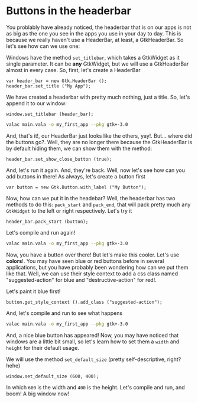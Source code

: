 # Buttons in the headerbar

You problably have already noticed, the headerbar that is on our apps is not as big as the one you see in the apps you use in your day to day. This is because we really haven't use a HeaderBar, at least, a GtkHeaderBar. So let's see how can we use one:

Windows have the method `set_titlebar`, which takes a GtkWidget as it single parameter. It can be **any** GtkWidget, but we will use a GtkHeaderBar almost in every case. So, first, let's create a HeaderBar

```vala
var header_bar = new Gtk.HeaderBar ();
header_bar.set_title ("My App");
```

We have created a headerbar with pretty much nothing, just a title. So, let's append it to our window:

```vala
window.set_titlebar (header_bar);
```

```sh
valac main.vala -o my_first_app --pkg gtk+-3.0
```

And, that's it!, our HeaderBar just looks like the others, yay!. But... where did the buttons go?. Well, they are no longer there because the GtkHeaderBar is by default hiding them, we can show them with the method:

```vala
header_bar.set_show_close_button (true);
```

And, let's run it again. And, they're back. Well, now let's see how can you add buttons in there! As always, let's create a button first 

```vala
var button = new Gtk.Button.with_label ("My Button");
```

Now, how can we put it in the headebar? Well, the headerbar has two methods to do this: `pack_start` and `pack_end`, that will pack pretty much any `GtkWidget` to the left or right respectively. Let's try it

```vala
header_bar.pack_start (button);
```

Let's compile and run again!

```sh
valac main.vala -o my_first_app --pkg gtk+-3.0
```

Now, you have a button over there! But let's make this cooler. Let's use **colors**!. You may have seen blue or red buttons before in several applications, but you have probably been wondering how can we put them like that. Well, we can use their style context to add a css class named "suggested-action" for blue and "destructive-action" for red!.

Let's paint it blue first!

```vala
button.get_style_context ().add_class ("suggested-action");
```

And, let's compile and run to see what happens

```sh
valac main.vala -o my_first_app --pkg gtk+-3.0
```

And, a nice blue button has appeared! Now, you may have noticed that windows are a little bit small, so let's learn how to set them a `width` and `height` for their default usage.

We will use the method `set_default_size` (pretty self-descriptive, right? hehe)

```vala
window.set_default_size (600, 400);
```

In which `600` is the width and `400` is the height. Let's compile and run, and boom! A big window now!
